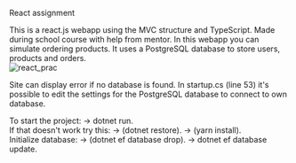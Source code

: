 React assignment

This is a react.js webapp using the MVC structure and TypeScript. Made during school course with help from mentor.
In this webapp you can simulate ordering products.
It uses a PostgreSQL database to store users, products and orders.
<br />
![react_prac](https://user-images.githubusercontent.com/79923428/129359255-cf937a55-d8c0-4199-8992-b5796f28621e.PNG)

Site can display error if no database is found.
In startup.cs (line 53) it's possible to edit the settings for the PostgreSQL database to connect to own database.

To start the project:
-> dotnet run.
<br />
If that doesn't work try this:
-> (dotnet restore).
-> (yarn install).
<br />
Initialize database:
-> (dotnet ef database drop).
-> dotnet ef database update.
